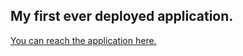 ## My first ever deployed application.

[You can reach the application here.](https://kaelthas-sunstrider21-streamlit-our-streamlit-app-53r9nt.streamlit.app/)

